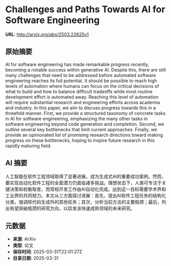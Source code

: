 # Challenges and Paths Towards AI for Software Engineering

**URL**: http://arxiv.org/abs/2503.22625v1

## 原始摘要

AI for software engineering has made remarkable progress recently, becoming a
notable success within generative AI. Despite this, there are still many
challenges that need to be addressed before automated software engineering
reaches its full potential. It should be possible to reach high levels of
automation where humans can focus on the critical decisions of what to build
and how to balance difficult tradeoffs while most routine development effort is
automated away. Reaching this level of automation will require substantial
research and engineering efforts across academia and industry. In this paper,
we aim to discuss progress towards this in a threefold manner. First, we
provide a structured taxonomy of concrete tasks in AI for software engineering,
emphasizing the many other tasks in software engineering beyond code generation
and completion. Second, we outline several key bottlenecks that limit current
approaches. Finally, we provide an opinionated list of promising research
directions toward making progress on these bottlenecks, hoping to inspire
future research in this rapidly maturing field.


## AI 摘要

人工智能在软件工程领域取得了显著进展，成为生成式AI的重要成功案例。然而，要实现自动化软件工程的全面潜力仍面临诸多挑战。理想状态下，人类可专注于关键决策和权衡取舍，而常规开发工作由AI自动化完成。达到这一目标需要学术界和工业界的共同努力。本文从三方面探讨进展：首先，提出AI软件工程任务的结构化分类，强调除代码生成外的其他任务；其次，分析当前方法的主要瓶颈；最后，列出有望突破瓶颈的研究方向，以启发该快速成熟领域的未来研究。

## 元数据

- **来源**: ArXiv
- **类型**: 论文
- **保存时间**: 2025-03-31T22:01:27Z
- **目录日期**: 2025-03-31
